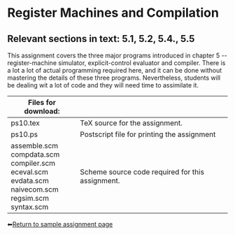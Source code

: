 # Register Machines and Compilation

## Relevant sections in text: 5.1, 5.2, 5.4., 5.5

This assignment covers the three major programs introduced in chapter 5 -- register-machine simulator, explicit-control evaluator and compiler. There is a lot a lot of actual programming required here, and it can be done without mastering the details of these three programs. Nevertheless, students will be dealing wit a lot of code and they will need time to assimilate it.

|Files for download:||
|-|-|
|ps10.tex|TeX source for the assignment.|
|ps10.ps|Postscript file for printing the assignment|
|assemble.scm<br />compdata.scm<br />compiler.scm<br />eceval.scm<br />evdata.scm<br />naivecom.scm<br />regsim.scm<br />syntax.scm|Scheme source code required for this assignment.|

⬅[Return to sample assignment page](../README.md)